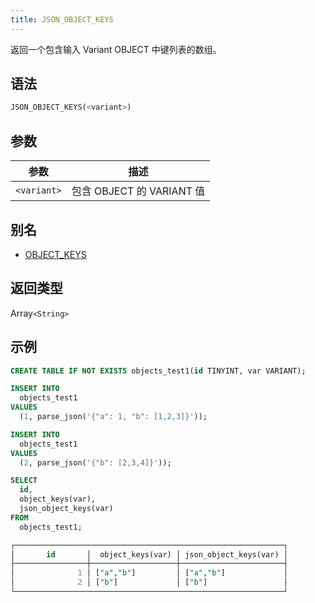 ```yaml
---
title: JSON_OBJECT_KEYS
---
```


返回一个包含输入 Variant OBJECT 中键列表的数组。

## 语法

```sql
JSON_OBJECT_KEYS(<variant>)
```

## 参数

| 参数        | 描述                                      |
|-------------|-------------------------------------------|
| `<variant>` | 包含 OBJECT 的 VARIANT 值                 |

## 别名

- [OBJECT_KEYS](object-keys.md)

## 返回类型

Array`<String>`

## 示例

```sql
CREATE TABLE IF NOT EXISTS objects_test1(id TINYINT, var VARIANT);

INSERT INTO
  objects_test1
VALUES
  (1, parse_json('{"a": 1, "b": [1,2,3]}'));

INSERT INTO
  objects_test1
VALUES
  (2, parse_json('{"b": [2,3,4]}'));

SELECT
  id,
  object_keys(var),
  json_object_keys(var)
FROM
  objects_test1;

┌────────────────────────────────────────────────────────────┐
│       id       │  object_keys(var) │ json_object_keys(var) │
├────────────────┼───────────────────┼───────────────────────┤
│              1 │ ["a","b"]         │ ["a","b"]             │
│              2 │ ["b"]             │ ["b"]                 │
└────────────────────────────────────────────────────────────┘
```